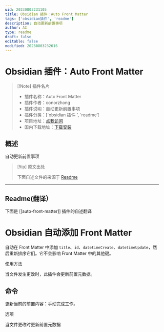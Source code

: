 ```yaml
---
uid: 20230803231105
title: Obsidian 插件：Auto Front Matter
tags: ['obsidian插件', 'readme']
description: 自动更新前置事项
author: AI
type: readme
draft: false
editable: false
modified: 20230803232616
---
```


# Obsidian 插件：Auto Front Matter

> [!Note] 插件名片
> - 插件名称：Auto Front Matter
> - 插件作者：conorzhong
> - 插件说明：自动更新前置事项
> - 插件分类：['obsidian 插件 ', 'readme']
> - 项目地址：[点我访问](https://github.com/conorzhong/obsidian-auto-front-matter)
> - 国内下载地址：[下载安装](https://pkmer.cn/products/plugin/pluginMarket/?auto-front-matter)

## 概述

自动更新前置事项

> [!tip] 原文出处
>
>下面自述文件的来源于 [Readme](https://ghproxy.net/https://raw.githubusercontent.com/conorzhong/obsidian-auto-front-matter/master/README.md)
>

---

## Readme(翻译）

下面是 [[auto-front-matter]] 插件的自述翻译

# Obsidian 自动添加 Front Matter

自动在 Front Matter 中添加 `title`、`id`、`datetimeCreate`、`datetimeUpdate`，然后重新排序它们。它不会影响 Front Matter 中的其他键。

使用方法

当文件发生更改时，此插件会更新前置元数据。

## 命令

更新当前的前置内容：手动完成工作。

选项

当文件更改时更新前置元数据
